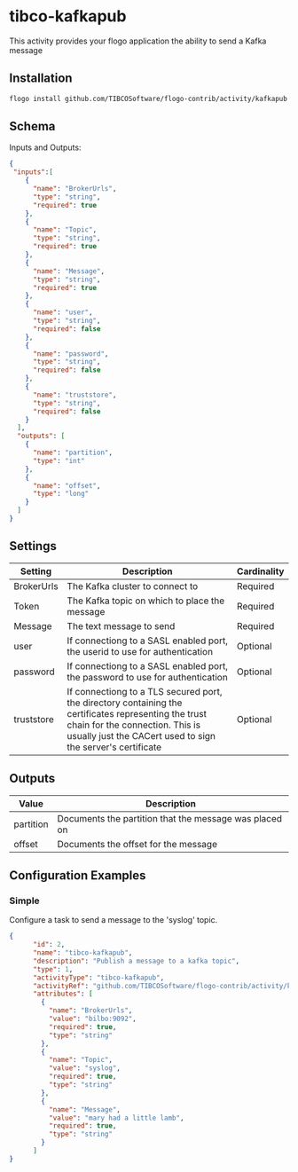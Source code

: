 # tibco-kafkapub
This activity provides your flogo application the ability to send a Kafka message


## Installation

```bash
flogo install github.com/TIBCOSoftware/flogo-contrib/activity/kafkapub
```

## Schema
Inputs and Outputs:

```json
{
 "inputs":[
    {
      "name": "BrokerUrls",
      "type": "string",
      "required": true
    },
    {
      "name": "Topic",
      "type": "string",
      "required": true
    },
    {
      "name": "Message",
      "type": "string",
      "required": true
    },
    {
      "name": "user",
      "type": "string",
      "required": false
    },
    {
      "name": "password",
      "type": "string",
      "required": false
    },
    {
      "name": "truststore",
      "type": "string",
      "required": false
    }
  ],
  "outputs": [
    {
      "name": "partition",
      "type": "int"
    },
    {
      "name": "offset",
      "type": "long"
    }
  ]
}
```
## Settings
| Setting    | Description                                                                                                                                                                                             | Cardinality |
|------------|---------------------------------------------------------------------------------------------------------------------------------------------------------------------------------------------------------|-------------|
| BrokerUrls | The Kafka cluster to connect to                                                                                                                                                                         | Required    |
| Token      | The Kafka topic on which to place the message                                                                                                                                                           | Required    |
| Message    | The text message to send                                                                                                                                                                                | Required    |
| user       | If connectiong to a SASL enabled port, the userid to use for authentication                                                                                                                             | Optional    |
| password   | If connectiong to a SASL enabled port, the password to use for authentication                                                                                                                           | Optional    |
| truststore | If connectiong to a TLS secured port, the directory containing the certificates representing the trust chain for the connection.  This is usually just the CACert used to sign the server's certificate | Optional    |

## Outputs
| Value     | Description                                            |
|-----------|--------------------------------------------------------|
| partition | Documents the partition that the message was placed on |
| offset    | Documents the offset for the message                   |

## Configuration Examples
### Simple
Configure a task to send a message to the 'syslog' topic.


```json
{
      "id": 2,
      "name": "tibco-kafkapub",
      "description": "Publish a message to a kafka topic",
      "type": 1,
      "activityType": "tibco-kafkapub",
      "activityRef": "github.com/TIBCOSoftware/flogo-contrib/activity/kafkapub",
      "attributes": [
        {
          "name": "BrokerUrls",
          "value": "bilbo:9092",
          "required": true,
          "type": "string"
        },
        {
          "name": "Topic",
          "value": "syslog",
          "required": true,
          "type": "string"
        },
        {
          "name": "Message",
          "value": "mary had a little lamb",
          "required": true,
          "type": "string"
        }
      ]
}
```


